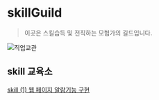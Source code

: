 # skillGuild
> 이곳은 스킬습득 및 전직하는 모험가의 길드입니다.  </br>

![직업교관](https://github.com/user-attachments/assets/46834c0d-aaa6-4b68-a720-af3d77f52746)

## skill 교육소
[skill (1) 웹 페이지 알람기능 구현](https://github.com/chaSunil/skillGuild/issues/1)


